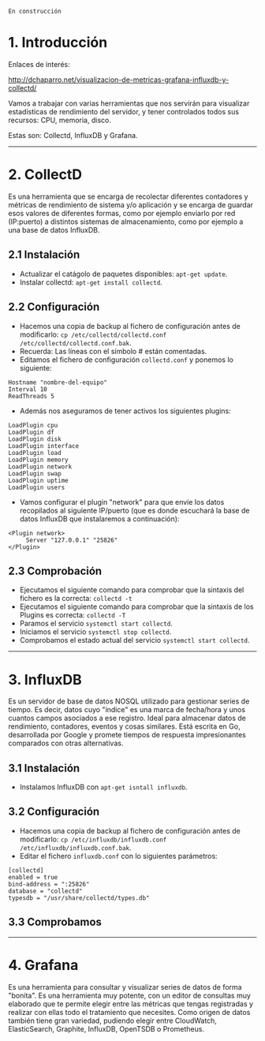 
`En construcción`

# 1. Introducción

Enlaces de interés:

http://dchaparro.net/visualizacion-de-metricas-grafana-influxdb-y-collectd/

Vamos a trabajar con varias herramientas que nos servirán para visualizar
estadísticas de rendimiento del servidor, y tener controlados todos sus recursos:
CPU, memoria, disco.

Estas son: Collectd, InfluxDB y Grafana.

---

# 2. CollectD

Es una herramienta que se encarga de recolectar diferentes contadores
y métricas de rendimiento de sistema y/o aplicación y se encarga de guardar esos
valores de diferentes formas, como por ejemplo enviarlo por red (IP:puerto)
a distintos sistemas de almacenamiento, como por ejemplo a una base de datos InfluxDB.

## 2.1 Instalación

* Actualizar el catágolo de paquetes disponibles: `apt-get update`.
* Instalar collectd: `apt-get install collectd`.

## 2.2 Configuración

* Hacemos una copia de backup al fichero de configuración antes de modificarlo:
`cp /etc/collectd/collectd.conf /etc/collectd/collectd.conf.bak`.
* Recuerda: Las líneas con el símbolo # están comentadas.
* Editamos el fichero de configuración `collectd.conf` y ponemos lo siguiente:

```
Hostname "nombre-del-equipo"
Interval 10
ReadThreads 5
```
* Además nos aseguramos de tener activos los siguientes plugins:

```
LoadPlugin cpu
LoadPlugin df
LoadPlugin disk
LoadPlugin interface
LoadPlugin load
LoadPlugin memory
LoadPlugin network
LoadPlugin swap
LoadPlugin uptime
LoadPlugin users
```

* Vamos configurar el plugin "network" para que envíe los datos recopilados al siguiente IP/puerto (que es donde escuchará la base de datos InfluxDB que instalaremos a continuación):

```
<Plugin network>
     Server "127.0.0.1" "25826"
</Plugin>
```

## 2.3 Comprobación

* Ejecutamos el siguiente comando para comprobar que la sintaxis del fichero es la correcta:  `collectd -t`
* Ejecutamos el siguiente comando para comprobar que la sintaxis de los Plugins es correcta:  `collectd -T`
* Paramos el servicio `systemctl start collectd`.
* Iniciamos el servicio `systemctl stop collectd`.
* Comprobamos el estado actual del servicio `systemctl start collectd`.

---

# 3. InfluxDB

Es un servidor de base de datos NOSQL utilizado para gestionar
series de tiempo. Es decir, datos cuyo "índice" es una marca de fecha/hora y unos
cuantos campos asociados a ese registro. Ideal para almacenar datos de rendimiento,
contadores, eventos y cosas similares. Está escrita en Go, desarrollada por Google
y promete tiempos de respuesta impresionantes comparados con otras alternativas.

## 3.1 Instalación

* Instalamos InfluxDB con `apt-get isntall influxdb`.

## 3.2 Configuración

* Hacemos una copia de backup al fichero de configuración antes de modificarlo:
`cp /etc/influxdb/influxdb.conf /etc/influxdb/influxdb.conf.bak`.
* Editar el fichero `influxdb.conf` con lo siguientes parámetros:

```
[collectd]
enabled = true
bind-address = ":25826"
database = "collectd"
typesdb = "/usr/share/collectd/types.db"
```

## 3.3 Comprobamos

---

# 4. Grafana

Es una herramienta para consultar y visualizar series de datos de
forma "bonita". Es una herramienta muy potente, con un editor de consultas muy
elaborado que te permite elegir entre las métricas que tengas registradas y
realizar con ellas todo el tratamiento que necesites. Como origen de datos
también tiene gran variedad, pudiendo elegir entre CloudWatch, ElasticSearch,
Graphite, InfluxDB, OpenTSDB o Prometheus.
